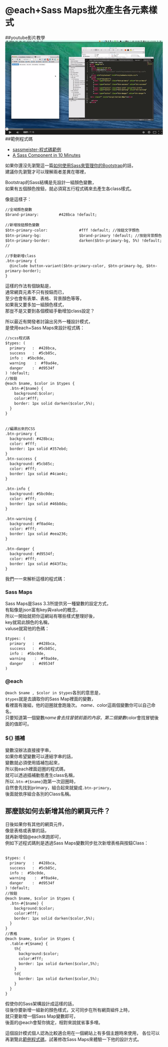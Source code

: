 # @each+Sass Maps批次產生各元素樣式
##youtube影片教學  
<a href="https://www.youtube.com/watch?v=oZ79Vu4n5MA&feature=youtu.be" target="_blank">![](/images/sass/20141014-1.png)</a>
##範例程式碼
*  <a href="http://sassmeister.com/gist/71f07f3ac51aeb49ea19" target="_blank">sassmeister-程式碼範例</a>
*  <a href="http://www.sitepoint.com/sass-component-10-minutes/" target="_blank">A Sass Component in 10 Minutes</a>


如果你還沒先瀏覽這一篇<a href="http://sassmeister.com/gist/603cc93c8b7307bdfee2" target="_blank">如何使用Sass來管理你的Bootstrap</a>的話，  
建議你先瀏覽才可以理解兩者差異在哪裡，  

Bootstrap的Sass結構是先設計一組顏色變數，  
如果有五個顏色按鈕，就必須寫五行程式碼來去產生各class樣式。  

像是這樣子：
```
//全域顏色變數
$brand-primary:         #428bca !default;

//新增按鈕顏色變數
$btn-primary-color:              #fff !default; //按鈕文字顏色
$btn-primary-bg:                 $brand-primary !default; //按鈕背景顏色
$btn-primary-border:             darken($btn-primary-bg, 5%) !default; //

//手動新增class
.btn-primary {
  @include button-variant($btn-primary-color, $btn-primary-bg, $btn-primary-border);
}
```

這樣的作法有個缺點是，  
通常網頁元素不只有按鈕而已，  
至少也會有表單、表格、背景顏色等等，  
如果我又要多加一組顏色樣式，  
那豈不是又要到各個模組手動增加class設定？  

所以最近有開發者討論出另外一種設計模式，  
是使用each+Sass Maps來設計程式碼：
```
//scss程式碼
$types: (
  primary   :  #428bca,
  success   :  #5cb85c,
  info :  #5bc0de,
  warning    :  #f0ad4e,
  danger    :  #d9534f
) !default;
//按鈕
@each $name, $color in $types {
  .btn-#{$name} {
    background:$color;
    color:#fff;
    border: 1px solid darken($color,5%);
  }
}


//編譯出來的CSS
.btn-primary {
  background: #428bca;
  color: #fff;
  border: 1px solid #357ebd;
}
.btn-success {
  background: #5cb85c;
  color: #fff;
  border: 1px solid #4cae4c;
}

.btn-info {
  background: #5bc0de;
  color: #fff;
  border: 1px solid #46b8da;
}

.btn-warning {
  background: #f0ad4e;
  color: #fff;
  border: 1px solid #eea236;
}

.btn-danger {
  background: #d9534f;
  color: #fff;
  border: 1px solid #d43f3a;
}
```
我們一一來解析這樣的程式碼：
### Sass Maps  
Sass Maps是Sass 3.3所提供另一種變數的設定方式，  
有點像是json富有key與value的概念，  
所以一開始就把你這網站有哪些樣式整理好後，  
key就寫此顏色的名稱，  
valuse就寫他的色碼：
```
$types: (
  primary   :  #428bca,
  success   :  #5cb85c,
  info :  #5bc0de,
  warning    :  #f0ad4e,
  danger    :  #d9534f
)
```
### @each 
`@each $name , $color in $types`各別的意思是，  
`$types`就是去讀取你的Sass Map裡面的變數，  
看裡面有幾組，他的迴圈就會跑幾次。 
$name、$color這兩個變數你可以自己命名，  
只要知道第一個變數$name會去找冒號前面的內容，  
第二個變數$color會找冒號後面的值即可。

### ${} 插補  
變數沒辦法直接接字串，  
如果你希望變數可以連結字串的話，  
變數就必須使用插補包起來，  
所以我each裡面迴圈的程式碼，  
就可以透過插補動態產生class名稱，  
所以`.btn-#{$name}`跑第一次迴圈時，  
自然會先找到primary，組合起來就變成`.btn-primary`，  
後面就依序組合各別的Class名稱。 

## 那麼該如何去新增其他的網頁元件？  
日後如果你有其他的網頁元件，  
像是表格或表單的話，  
就再新增個@each來跑即可，  
例如下述程式碼則是透過Sass Maps變數同步批次新增表格與按鈕Class：
```

$types: (
  primary   :  #428bca,
  success   :  #5cb85c,
  info :  #5bc0de,
  warning    :  #f0ad4e,
  danger    :  #d9534f
) !default;
//按鈕
@each $name, $color in $types {
  .btn-#{$name} {
    background:$color;
    color:#fff;
    border: 1px solid darken($color,5%);
  }
}
//表格
@each $name, $color in $types {
  .table-#{$name} {
    th{
      background:$color;
      color:#fff;
      border: 1px solid darken($color,5%);
    }
    td{
      border: 1px solid darken($color,5%);
    }
  }
}

``` 

假使你的Sass架構設計成這樣的話，  
往後你要新增一組新的顏色樣式，又可同步在所有網頁組件上時，  
就只要新增一個Sass Map變數即可，  
後面的@each會幫你搞定，相對來說就省事多哩。  

這個設計模式個人認為比較適合用在一個網站上有多個主題時來使用，
各位可以再瀏覽此<a href="http://sassmeister.com/gist/603cc93c8b7307bdfee2" target="_blank">範例程式碼</a>，試著修改Sass Maps來體驗一下他的設計方式。  